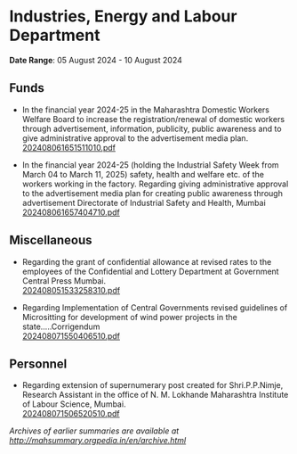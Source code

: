 # Industries, Energy and Labour Department

**Date Range**: 05 August 2024 - 10 August 2024


## Funds
- In the financial year 2024-25 in the Maharashtra Domestic Workers Welfare Board to increase the registration/renewal of domestic workers through advertisement, information, publicity, public awareness and to give administrative approval to the advertisement media plan.\
  [202408061651511010.pdf](https://gr.maharashtra.gov.in/Site/Upload/Government%20Resolutions/English/202408061651511010.pdf)

- In the financial year 2024-25 (holding the Industrial Safety Week from March 04 to March 11, 2025) safety, health and welfare etc. of the workers working in the factory. Regarding giving administrative approval to the advertisement media plan for creating public awareness through advertisement Directorate of Industrial Safety and Health, Mumbai\
  [202408061657404710.pdf](https://gr.maharashtra.gov.in/Site/Upload/Government%20Resolutions/English/202408061657404710.pdf)

## Miscellaneous
- Regarding the grant of confidential allowance at revised rates to the employees of the Confidential and Lottery Department at Government Central Press Mumbai.\
  [202408051533258310.pdf](https://gr.maharashtra.gov.in/Site/Upload/Government%20Resolutions/English/202408051533258310.pdf)

- Regarding Implementation of Central Governments revised guidelines of Micrositting for development of wind power projects in the state.....Corrigendum\
  [202408071550406510.pdf](https://gr.maharashtra.gov.in/Site/Upload/Government%20Resolutions/English/202408071550406510....pdf)

## Personnel
- Regarding extension of supernumerary post created for Shri.P.P.Nimje, Research Assistant in the office of N. M. Lokhande Maharashtra Institute of Labour Science, Mumbai.\
  [202408071506520510.pdf](https://gr.maharashtra.gov.in/Site/Upload/Government%20Resolutions/English/202408071506520510.pdf)


*Archives of earlier summaries are available at http://mahsummary.orgpedia.in/en/archive.html*